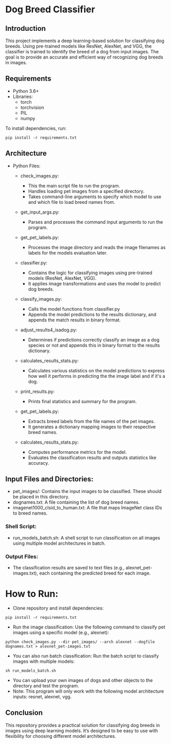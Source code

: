 # Dog Breed Classifier

## Introduction
This project implements a deep learning-based solution for classifying dog breeds. Using pre-trained models like ResNet, AlexNet, and VGG, the classifier is trained to identify the breed of a dog from input images. The goal is to provide an accurate and efficient way of recognizing dog breeds in images.

## Requirements
- Python 3.6+
- Libraries:
  - torch
  - torchvision
  - PIL
  - numpy

To install dependencies, run:

`pip install -r requirements.txt`


## Architecture
- Python Files:
    - check_images.py:
        - This the main script file to run the program.
        - Handles loading pet images from a specified directory.
        - Takes command-line arguments to specify which model to use and which file to load breed names from.

    - get_input_args.py:
        - Parses and processes the command input arguments to run the program.

    - get_pet_labels.py:
        - Processes the image directory and reads the image filenames as labels for the models evaluation later.  

    - classifier.py:
        - Contains the logic for classifying images using pre-trained models (ResNet, AlexNet, VGG).
        - It applies image transformations and uses the model to predict dog breeds.

    - classify_images.py:
        - Calls the model functions from classifier.py
        - Appends the model predictions to the results dictionary, and appends the match results in binary format.
    
    - adjust_results4_isadog.py:
        - Determines if predictions correctly classify an image as a dog species or not and appends this in binary 
          format to the results dictionary.

    - calculates_results_stats.py:
        - Calculates various statistics on the model predictions to express how well it performs in predicting the 
          the image label and if it's a dog.
    
    - print_results.py:
        - Prints final statistics and summary for the program.

    - get_pet_labels.py:
        - Extracts breed labels from the file names of the pet images.
        - It generates a dictionary mapping images to their respective breed names.

    - calculates_results_stats.py:
        - Computes performance metrics for the model.
        - Evaluates the classification results and outputs statistics like accuracy.

## Input Files and Directories:
  - pet_images/: Contains the input images to be classified. These should be placed in this directory.
  - dognames.txt: A file containing the list of dog breed names.
  - imagenet1000_clsid_to_human.txt: A file that maps ImageNet class IDs to breed names.

### Shell Script:
  - run_models_batch.sh: A shell script to run classification on all images using multiple model architectures in batch.

### Output Files:
  - The classification results are saved to text files (e.g., alexnet_pet-images.txt), each containing the predicted breed for each image.


# How to Run:

  - Clone repository and install dependencies:

`pip install -r requirements.txt`

  - Run the image classification: Use the following command to classify pet images using a specific model (e.g., alexnet):

`python check_images.py --dir pet_images/ --arch alexnet --dogfile dognames.txt > alexnet_pet-images.txt`

  - You can also run batch classification: Run the batch script to classify images with multiple models:

`sh run_models_batch.sh`

  - You can upload your own images of dogs and other objects to the directory and test the program.
  - Note: This program will only work with the following model architecture inputs: resnet, alexnet, vgg.

## Conclusion
This repository provides a practical solution for classifying dog breeds in images using deep learning models. It’s designed to be easy to use with flexibility for choosing different model architectures.
